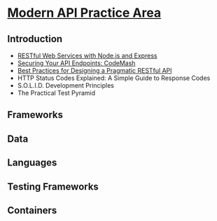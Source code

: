 # [Modern API Practice Area](https://app.pluralsight.com/channels/details/480b82e2-96f8-48ce-85a5-d304fb798aee)

## Introduction

- [RESTful Web Services with Node.js and Express](introduction/restful-web-services-with-nodejs-and-express/README.md)
- [Securing Your API Endpoints: CodeMash](introduction/securing-your-api-endpoints-codemash/securing-your-api-endpoints-codemash.md)
- [Best Practices for Designing a Pragmatic RESTful API](introduction/best-practices-for-designing-a-pragmatic-restful-api/best-practices-for-designing-a-pragmatic-restful-api.md)
- HTTP Status Codes Explained: A Simple Guide to Response Codes
- S.O.L.I.D. Development Principles
- The Practical Test Pyramid

## Frameworks

## Data

## Languages

## Testing Frameworks

## Containers
